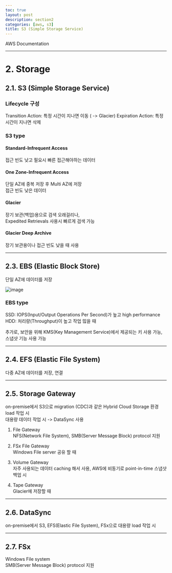 ```yaml
---
toc: true
layout: post
description: section2
categories: [aws, s3]
title: S3 (Simple Storage Service)
---
```


AWS Documentation

---

# 2. Storage

## 2.1. S3 (Simple Storage Service)




### Lifecycle 구성
 Transition Action: 특정 시간이 지나면 이동 ( -> Glacier)
 Expiration Action: 특정 시간이 지나면 삭제

### S3 type

#### Standard-Infrequent Access  
접근 빈도 낮고 필요시 빠른 접근해야하는 데이터  


#### One Zone-Infrequent Access  
단일 AZ에 중복 저장 후 Multi AZ에 저장  
접근 빈도 낮은 데이터  

#### Glacier  
장기 보관(백업)용으로 검색 오래걸리나,  
Expedited Retrievals 사용시 빠르게 검색 가능  

#### Glacier Deep Archive  
장기 보관용이나 접근 빈도 낮을 때 사용  


---
## 2.3. EBS (Elastic Block Store)
단일 AZ에 데이터를 저장
 
![image](https://user-images.githubusercontent.com/83441376/141413218-4ef07d56-c15f-4bad-bab5-14e8d85d94f4.png)  
### EBS type
SSD: IOPS(Input/Output Operations Per Second)가 높고 high performance  
HDD: 처리량(Throughput)이 높고 작업 많을 때  


추가로, 보안을 위해 KMS(Key Management Service)에서 제공되는 키 사용 가능, 스냅샷 기능 사용 가능  




---

## 2.4. EFS (Elastic File System)
다중 AZ에 데이터를 저장, 연결  

---

## 2.5. Storage Gateway
on-premise에서 S3으로 migration (CDC)과 같은 Hybrid Cloud Storage 환경 load 작업 시  
대용량 데이터 작업 시 -> DataSync 사용  

1) File Gateway  
NFS(Network File System), SMB(Server Message Block) protocol 지원  

2) FSx File Gateway  
Windows File server 공유 할 때  

3) Volume Gateway   
자주 사용되는 데이터 caching 해서 사용, AWS에 비동기로 point-in-time 스냅샷 백업 시

4) Tape Gateway  
Glacier에 저장할 때  


---

## 2.6. DataSync
on-premise에서 S3, EFS(Elastic File System), FSx으로 대용량 load 작업 시


---

## 2.7. FSx
Windows File system  
SMB(Server Message Block) protocol 지원  



